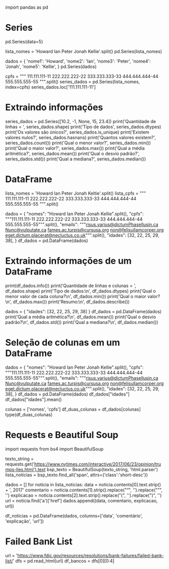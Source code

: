 import pandas as pd

# Series
pd.Series(data=5)

lista_nomes = 'Howard Ian Peter Jonah Kellie'.split()
pd.Series(lista_nomes)

dados = {
    'nome1': 'Howard',
    'nome2': 'Ian',
    'nome3': 'Peter',
    'nome4': 'Jonah',
    'nome5': 'Kellie',
}
pd.Series(dados)

cpfs = """
111.111.111-11 222.222.222-22 333.333.333-33
444.444.444-44 555.555.555-55
""".split()
series_dados = pd.Series(lista_nomes, index=cpfs)
series_dados.loc['111.111.111-11']

# Extraindo informações
series_dados = pd.Series([10.2, -1, None, 15, 23.4])
print('Quantidade de linhas = ', series_dados.shape)
print('Tipo de dados', series_dados.dtypes)
print('Os valores são únicos?', series_dados.is_unique)
print('Existem valores nulos?', series_dados.hasnans)
print('Quantos valores existem?', series_dados.count())
print('Qual o menor valor?', series_dados.min())
print('Qual o maior valor?', series_dados.max())
print('Qual a média aritmética?', series_dados.mean())
print('Qual o desvio padrão?', series_dados.std())
print('Qual a mediana?', series_dados.median())

# DataFrame
lista_nomes = 'Howard Ian Peter Jonah Keltie'.split()
lista_cpfs = """
111.111.111-11 222.222.222-22 333.333.333-33
444.444.444-44 555.555.555-55
""".split()

dados = {
    "nomes": "Howard Ian Peter Jonah Kellie".split(),
    "cpfs": """111.111.111-11 222.222.222-22 333.333.333-33
    444.444.444-44 555.555.555-55""".split(),
    "emails": """risus.varius@dictumPhasellusin.ca Nunc@vulputate.ca
    fames.ac.turpis@cursusa.org non@felisullamcorper.org
    eget.dictum.placerat@necluctus.co.uk""".split(),
    "idades": [32, 22, 25, 29, 38],
}
df_dados = pd.DataFrame(dados)

# Extraindo informações de um DataFrame
print(df_dados.info())
print('Quantidade de linhas e colunas = ', df_dados.shape)
print('Tipo de dados:\n', df_dados.dtypes)
print('Qual o menor valor de cada coluna?\n', df_dados.min())
print('Qual o maior valor?\n', df_dados.max())
print('Resumo:\n', df_dados.describe())

dados = { "idades": [32, 22, 25, 29, 38] }
df_dados = pd.DataFrame(dados)
print('Qual a média aritmética?\n', df_dados.mean())
print('Qual o desvio padrão?\n', df_dados.std())
print('Qual a mediana?\n', df_dados.median())

# Seleção de colunas em um DataFrame
dados = {
    "nomes": "Howard Ian Peter Jonah Kellie".split(),
    "cpfs": """111.111.111-11 222.222.222-22 333.333.333-33
    444.444.444-44 555.555.555-55""".split(),
    "emails": """risus.varius@dictumPhasellusin.ca Nunc@vulputate.ca
    fames.ac.turpis@cursusa.org non@felisullamcorper.org
    eget.dictum.placerat@necluctus.co.uk""".split(),
    "idades": [32, 22, 25, 29, 38],
}
df_dados = pd.DataFrame(dados)
df_dados["idades"]
df_dados["idades"].mean()

colunas = ['nomes', 'cpfs']
df_duas_colunas = df_dados[colunas]
type(df_duas_colunas)

# Requests e Beautiful Soup
import requests
from bs4 import BeautifulSoup

texto_string = requests.get('https://www.nytimes.com/interactive/2017/06/23/opinion/trumps-lies.html').text
bsp_texto = BeautifulSoup(texto_string, 'html.parser')
lista_noticias = bsp_texto.find_all('span', attrs={'class':'short-desc'})

dados = []
for noticia in lista_noticias:
    data = noticia.contents[0].text.strip() + ', 2017'
    comentario = noticia.contents[1].strip().replace("“", '').replace("”", '')
    explicacao = noticia.contents[2].text.strip().replace("(", '').replace(")", '')
    url = noticia.find('a')['href']
    dados.append((data, comentario, explicacao, url))

df_noticias = pd.DataFrame(dados, columns=['data', 'comentário', 'explicação', 'url'])

# Failed Bank List
url = 'https://www.fdic.gov/resources/resolutions/bank-failures/failed-bank-list/'
dfs = pd.read_html(url)
df_bancos = dfs[0][0:4]

